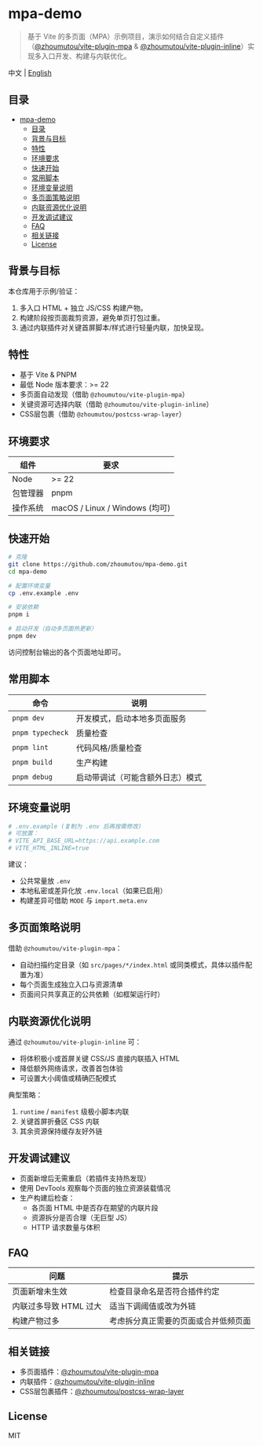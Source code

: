 # mpa-demo

> 基于 Vite 的多页面（MPA）示例项目，演示如何结合自定义插件（[@zhoumutou/vite-plugin-mpa](https://github.com/zhoumutou/vite-plugin-mpa) & [@zhoumutou/vite-plugin-inline](https://github.com/zhoumutou/vite-plugin-inline)）实现多入口开发、构建与内联优化。

中文 | [English](./README.en.md)

## 目录

- [mpa-demo](#mpa-demo)
  - [目录](#目录)
  - [背景与目标](#背景与目标)
  - [特性](#特性)
  - [环境要求](#环境要求)
  - [快速开始](#快速开始)
  - [常用脚本](#常用脚本)
  - [环境变量说明](#环境变量说明)
  - [多页面策略说明](#多页面策略说明)
  - [内联资源优化说明](#内联资源优化说明)
  - [开发调试建议](#开发调试建议)
  - [FAQ](#faq)
  - [相关链接](#相关链接)
  - [License](#license)

## 背景与目标

本仓库用于示例/验证：

1. 多入口 HTML + 独立 JS/CSS 构建产物。
2. 构建阶段按页面裁剪资源，避免单页打包过重。
3. 通过内联插件对关键首屏脚本/样式进行轻量内联，加快呈现。

## 特性

- 基于 Vite & PNPM
- 最低 Node 版本要求：>= 22
- 多页面自动发现（借助 `@zhoumutou/vite-plugin-mpa`）
- 关键资源可选择内联（借助 `@zhoumutou/vite-plugin-inline`）
- CSS层包裹（借助 `@zhoumutou/postcss-wrap-layer`）

## 环境要求

| 组件     | 要求                           |
| -------- | ------------------------------ |
| Node     | >= 22                          |
| 包管理器 | pnpm                           |
| 操作系统 | macOS / Linux / Windows (均可) |

## 快速开始

```bash
# 克隆
git clone https://github.com/zhoumutou/mpa-demo.git
cd mpa-demo

# 配置环境变量
cp .env.example .env

# 安装依赖
pnpm i

# 启动开发（自动多页面热更新）
pnpm dev
```

访问控制台输出的各个页面地址即可。

## 常用脚本

| 命令             | 说明                             |
| ---------------- | -------------------------------- |
| `pnpm dev`       | 开发模式，启动本地多页面服务     |
| `pnpm typecheck` | 质量检查                         |
| `pnpm lint`      | 代码风格/质量检查                |
| `pnpm build`     | 生产构建                         |
| `pnpm debug`     | 启动带调试（可能含额外日志）模式 |

## 环境变量说明

```bash
# .env.example (复制为 .env 后再按需修改)
# 可放置：
# VITE_API_BASE_URL=https://api.example.com
# VITE_HTML_INLINE=true
```

建议：

- 公共常量放 `.env`
- 本地私密或差异化放 `.env.local`（如果已启用）
- 构建差异可借助 `MODE` 与 `import.meta.env`

## 多页面策略说明

借助 `@zhoumutou/vite-plugin-mpa`：

- 自动扫描约定目录（如 `src/pages/*/index.html` 或同类模式，具体以插件配置为准）
- 每个页面生成独立入口与资源清单
- 页面间只共享真正的公共依赖（如框架运行时）

## 内联资源优化说明

通过 `@zhoumutou/vite-plugin-inline` 可：

- 将体积极小或首屏关键 CSS/JS 直接内联插入 HTML
- 降低额外网络请求，改善首包体验
- 可设置大小阈值或精确匹配模式

典型策略：

1. `runtime` / `manifest` 级极小脚本内联
2. 关键首屏折叠区 CSS 内联
3. 其余资源保持缓存友好外链

## 开发调试建议

- 页面新增后无需重启（若插件支持热发现）
- 使用 DevTools 观察每个页面的独立资源装载情况
- 生产构建后检查：
  - 各页面 HTML 中是否存在期望的内联片段
  - 资源拆分是否合理（无巨型 JS）
  - HTTP 请求数量与体积

## FAQ

| 问题                   | 提示                                 |
| ---------------------- | ------------------------------------ |
| 页面新增未生效         | 检查目录命名是否符合插件约定         |
| 内联过多导致 HTML 过大 | 适当下调阈值或改为外链               |
| 构建产物过多           | 考虑拆分真正需要的页面或合并低频页面 |

## 相关链接

- 多页面插件：[@zhoumutou/vite-plugin-mpa](https://github.com/zhoumutou/vite-plugin-mpa)
- 内联插件：[@zhoumutou/vite-plugin-inline](https://github.com/zhoumutou/vite-plugin-inline)
- CSS层包裹插件：[@zhoumutou/postcss-wrap-layer](https://github.com/zhoumutou/postcss-wrap-layer)

## License

MIT
